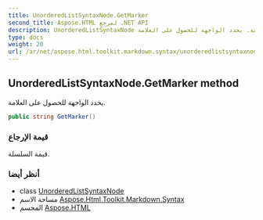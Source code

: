 ```yaml
---
title: UnorderedListSyntaxNode.GetMarker
second_title: Aspose.HTML لمرجع .NET API
description: UnorderedListSyntaxNode طريقة. يحدد الواجهة للحصول على العلامة.
type: docs
weight: 20
url: /ar/net/aspose.html.toolkit.markdown.syntax/unorderedlistsyntaxnode/getmarker/
---
```

## UnorderedListSyntaxNode.GetMarker method

يحدد الواجهة للحصول على العلامة.

```csharp
public string GetMarker()
```

### قيمة الإرجاع

قيمة السلسلة.

### أنظر أيضا

* class [UnorderedListSyntaxNode](../)
* مساحة الاسم [Aspose.Html.Toolkit.Markdown.Syntax](../../unorderedlistsyntaxnode/)
* المجسم [Aspose.HTML](../../../)


